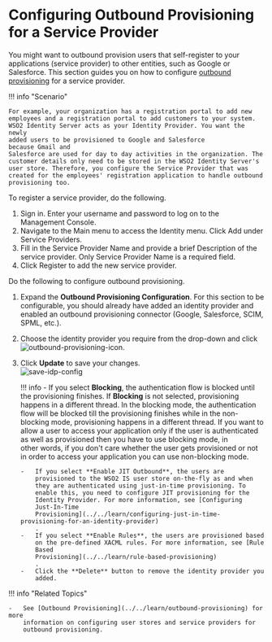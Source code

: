 # Configuring Outbound Provisioning for a Service Provider

You might want to outbound provision users that self-register to your
applications (service provider) to other entities, such as Google or
Salesforce. This section guides you on how to configure [outbound
provisioning](../../learn/outbound-provisioning) for a service provider.

!!! info "Scenario"

    For example, your organization has a registration portal to add new
    employees and a registration portal to add customers to your system.
    WSO2 Identity Server acts as your Identity Provider. You want the newly
    added users to be provisioned to Google and Salesforce because Gmail and
    Salesforce are used for day to day activities in the organization. The
    customer details only need to be stored in the WSO2 Identity Server's
    user store. Therefore, you configure the Service Provider that was
    created for the employees' registration application to handle outbound
    provisioning too.

To register a service provider, do the following.

1.  Sign in. Enter your username and password to log on to the Management Console. 
2.  Navigate to the Main menu to access the Identity menu. Click Add under Service Providers.
3.  Fill in the Service Provider Name and provide a brief Description of the service provider. Only Service Provider Name is a required field.
4.  Click Register to add the new service provider.

Do the following to configure outbound provisioning.

1.  Expand the **Outbound Provisioning Configuration**. For this
    section to be configurable, you should already have added an
    identity provider and enabled an outbound provisioning connector
    (Google, Salesforce, SCIM, SPML, etc.).
2.  Choose the identity provider you require from the drop-down
    and click  
    ![outbound-provisioning-icon](../assets/img/using-wso2-identity-server/outbound-provisioning-icon.png).

3.  Click **Update** to save your changes.  
    ![save-idp-config](../assets/img/using-wso2-identity-server/save-idp-config.png)

    !!! info 
        -   If you select **Blocking**, the authentication flow is blocked
            until the provisioning finishes. If **Blocking** is not
            selected, provisioning happens in a different thread. In the
            blocking mode, the authentication flow will be blocked till the
            provisioning finishes while in the non-blocking mode,
            provisioning happens in a different thread. If you want to allow
            a user to access your application only if the user is
            authenticated as well as provisioned then you have to use
            blocking mode, in other words, if you don't care whether the
            user gets provisioned or not in order to access your application
            you can use non-blocking mode.

        -   If you select **Enable JIT Outbound**, the users are
            provisioned to the WSO2 IS user store on-the-fly as and when
            they are authenticated using just-in-time provisioning. To
            enable this, you need to configure JIT provisioning for the
            Identity Provider. For more information, see [Configuring
            Just-In-Time
            Provisioning](../../learn/configuring-just-in-time-provisioning-for-an-identity-provider)
            .
        -   If you select **Enable Rules**, the users are provisioned based
            on the pre-defined XACML rules. For more information, see [Rule
            Based
            Provisioning](../../learn/rule-based-provisioning)
            .
        -   Click the **Delete** button to remove the identity provider you
            added.

!!! info "Related Topics" 

    -   See [Outbound Provisioning](../../learn/outbound-provisioning) for more
        information on configuring user stores and service providers for
        outbound provisioning.

